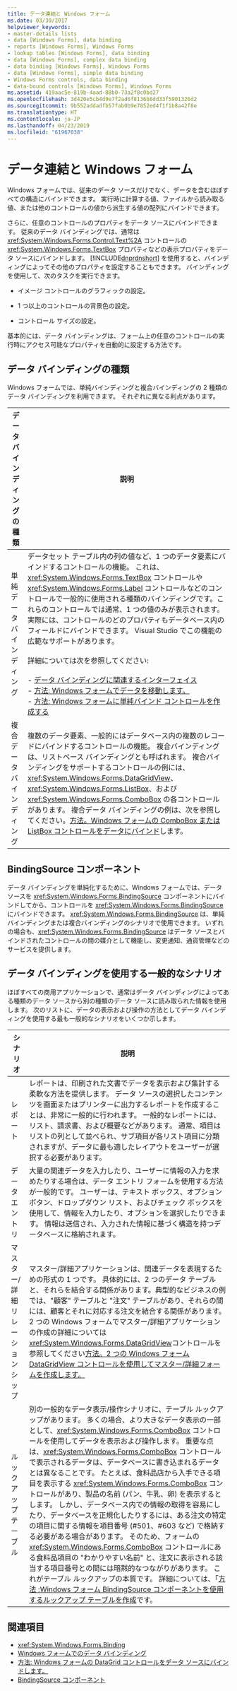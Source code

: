 ```yaml
---
title: データ連結と Windows フォーム
ms.date: 03/30/2017
helpviewer_keywords:
- master-details lists
- data [Windows Forms], data binding
- reports [Windows Forms], Windows Forms
- lookup tables [Windows Forms], data binding
- data [Windows Forms], complex data binding
- data binding [Windows Forms], Windows Forms
- data [Windows Forms], simple data binding
- Windows Forms controls, data binding
- data-bound controls [Windows Forms], Windows Forms
ms.assetid: 419aac5e-819b-4aad-88b0-73a2f8c0bd27
ms.openlocfilehash: 3d420e5cb4d9e7f2ad6f8136b8dd33f5901326d2
ms.sourcegitcommit: 9b552addadfb57fab0b9e7852ed4f1f1b8a42f8e
ms.translationtype: HT
ms.contentlocale: ja-JP
ms.lasthandoff: 04/23/2019
ms.locfileid: "61967038"
---
```

# <a name="data-binding-and-windows-forms"></a>データ連結と Windows フォーム
Windows フォームでは、従来のデータ ソースだけでなく、データを含むほぼすべての構造にバインドできます。 実行時に計算する値、ファイルから読み取る値、または他のコントロールの値から派生する値の配列にバインドできます。  
  
 さらに、任意のコントロールのプロパティをデータ ソースにバインドできます。 従来のデータ バインディングでは、通常は <xref:System.Windows.Forms.Control.Text%2A> コントロールの <xref:System.Windows.Forms.TextBox> プロパティなどの表示プロパティをデータ ソースにバインドします。 [!INCLUDE[dnprdnshort](../../../includes/dnprdnshort-md.md)] を使用すると、バインディングによってその他のプロパティを設定することもできます。 バインディングを使用して、次のタスクを実行できます。  
  
- イメージ コントロールのグラフィックの設定。  
  
- 1 つ以上のコントロールの背景色の設定。  
  
- コントロール サイズの設定。  
  
 基本的には、データ バインディングは、フォーム上の任意のコントロールの実行時にアクセス可能なプロパティを自動的に設定する方法です。  
  
## <a name="types-of-data-binding"></a>データ バインディングの種類  
 Windows フォームでは、単純バインディングと複合バインディングの 2 種類のデータ バインディングを利用できます。 それぞれに異なる利点があります。  
  
|データ バインディングの種類|説明|  
|--------------------------|-----------------|  
|単純データ バインディング|データセット テーブル内の列の値など、1 つのデータ要素にバインドするコントロールの機能。 これは、<xref:System.Windows.Forms.TextBox> コントロールや <xref:System.Windows.Forms.Label> コントロールなどのコントロールで一般的に使用される種類のバインディングです。これらのコントロールでは通常、1 つの値のみが表示されます。 実際には、コントロールのどのプロパティもデータベース内のフィールドにバインドできます。 Visual Studio でこの機能の広範なサポートがあります。<br /><br /> 詳細については次を参照してください:<br /><br /> -   [データ バインディングに関連するインターフェイス](interfaces-related-to-data-binding.md)<br />-   [方法: Windows フォームでデータを移動します。](how-to-navigate-data-in-windows-forms.md)<br />-   [方法: Windows フォームに単純バインド コントロールを作成する](how-to-create-a-simple-bound-control-on-a-windows-form.md)|  
|複合データ バインディング|複数のデータ要素、一般的にはデータベース内の複数のレコードにバインドするコントロールの機能。 複合バインディングは、リストベース バインディングとも呼ばれます。 複合バインディングをサポートするコントロールの例には、<xref:System.Windows.Forms.DataGridView>、<xref:System.Windows.Forms.ListBox>、および <xref:System.Windows.Forms.ComboBox> の各コントロールがあります。 複合データ バインディングの例は、次を参照してください。[方法。Windows フォームの ComboBox または ListBox コントロールをデータにバインド](./controls/how-to-bind-a-windows-forms-combobox-or-listbox-control-to-data.md)します。|  
  
## <a name="bindingsource-component"></a>BindingSource コンポーネント  
 データ バインディングを単純化するために、Windows フォームでは、データ ソースを <xref:System.Windows.Forms.BindingSource> コンポーネントにバインドしてから、コントロールを <xref:System.Windows.Forms.BindingSource> にバインドできます。 <xref:System.Windows.Forms.BindingSource> は、単純バインディングまたは複合バインディングのシナリオで使用できます。 いずれの場合も、<xref:System.Windows.Forms.BindingSource> はデータ ソースとバインドされたコントロールの間の媒介として機能し、変更通知、通貨管理などのサービスを提供します。  
  
## <a name="common-scenarios-that-employ-data-binding"></a>データ バインディングを使用する一般的なシナリオ  
 ほぼすべての商用アプリケーションで、通常はデータ バインディングによってある種類のデータ ソースから別の種類のデータ ソースに読み取られた情報を使用します。 次のリストに、データの表示および操作の方法としてデータ バインディングを使用する最も一般的なシナリオをいくつか示します。  
  
|シナリオ|説明|  
|--------------|-----------------|  
|レポート|レポートは、印刷された文書でデータを表示および集計する柔軟な方法を提供します。 データ ソースの選択したコンテンツを画面またはプリンターに出力するレポートを作成することは、非常に一般的に行われます。 一般的なレポートには、リスト、請求書、および概要などがあります。 通常、項目はリストの列として並べられ、サブ項目が各リスト項目に分類されますが、データに最も適したレイアウトをユーザーが選択する必要があります。|  
|データ エントリ|大量の関連データを入力したり、ユーザーに情報の入力を求めたりする場合は、データ エントリ フォームを使用する方法が一般的です。 ユーザーは、テキスト ボックス、オプション ボタン、ドロップダウン リスト、およびチェック ボックスを使用して、情報を入力したり、オプションを選択したりできます。 情報は送信され、入力された情報に基づく構造を持つデータベースに格納されます。|  
|マスター/詳細リレーションシップ|マスター/詳細アプリケーションは、関連データを表現するための形式の 1 つです。 具体的には、2 つのデータ テーブルと、それらを結合する関係があります。典型的なビジネスの例では、"顧客" テーブルと "注文" テーブルがあり、それらの間には、顧客とそれに対応する注文を結合する関係があります。 2 つの Windows フォームでマスター/詳細アプリケーションの作成の詳細については<xref:System.Windows.Forms.DataGridView>コントロールを参照してください[方法。2 つの Windows フォーム DataGridView コントロールを使用してマスター/詳細フォームを作成します。](./controls/create-a-master-detail-form-using-two-datagridviews.md)|  
|ルックアップ テーブル|別の一般的なデータ表示/操作シナリオに、テーブル ルックアップがあります。 多くの場合、より大きなデータ表示の一部として、<xref:System.Windows.Forms.ComboBox> コントロールを使用してデータを表示および操作します。 重要な点は、<xref:System.Windows.Forms.ComboBox> コントロールで表示されるデータは、データベースに書き込まれるデータとは異なることです。 たとえば、食料品店から入手できる項目を表示する <xref:System.Windows.Forms.ComboBox> コントロールがあり、製品の名前 (パン、牛乳、卵) を表示するとします。 しかし、データベース内での情報の取得を容易にしたり、データベースを正規化したりするには、ある注文の特定の項目に関する情報を項目番号 (#501、#603 など) で格納する必要がある場合があります。 そのため、フォームの <xref:System.Windows.Forms.ComboBox> コントロールにある食料品項目の "わかりやすい名前" と、注文に表示される該当する項目番号との間には暗黙的なつながりがあります。 これがテーブル ルックアップの本質です。 詳細については、「[方法 :Windows フォーム BindingSource コンポーネントを使用するルックアップ テーブルを作成](./controls/how-to-create-a-lookup-table-with-the-windows-forms-bindingsource-component.md)です。|  
  
## <a name="see-also"></a>関連項目

- <xref:System.Windows.Forms.Binding>
- [Windows フォームでのデータ バインディング](windows-forms-data-binding.md)
- [方法: Windows フォームの DataGrid コントロールをデータ ソースにバインドします。](./controls/how-to-bind-the-windows-forms-datagrid-control-to-a-data-source.md)
- [BindingSource コンポーネント](./controls/bindingsource-component.md)
